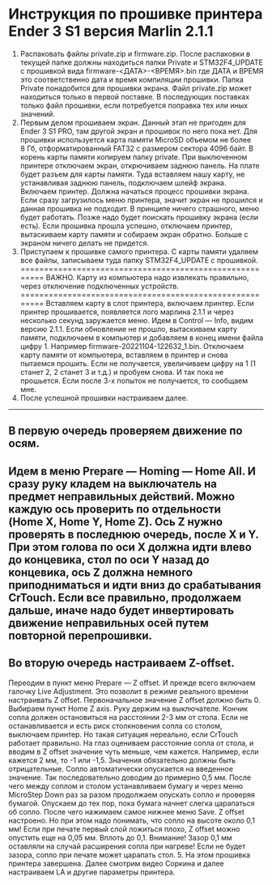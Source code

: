 # Инструкция по прошивке принтера Ender 3 S1 версия Marlin 2.1.1
1. Распаковать файлы private.zip и firmware.zip. После распаковки в текущей папке должны находиться папки Private и STM32F4_UPDATE с прошивкой вида
firmware-<ДАТА>-<ВРЕМЯ>.bin
где ДАТА и ВРЕМЯ это соответственно дата и время компиляции прошивки. Папка Private понадобится для прошивки экрана.
Файл private.zip может находиться только в первой поставке. В последующих поставках только файл прошивки, если потребуется поправка тех или иных значений.
2. Первым делом прошиваем экран. Данный этап не пригоден для Ender 3 S1 PRO, там другой экран и прошивок по него пока нет.
Для прошивки используется карта памяти MicroSD объемом не более 8 Гб, отформатированный FAT32 с размером сектора 4096 байт.
В корень карты памяти копируем папку private. При выключенном принтере отключаем экран, открючиваем заднюю панель. На плате будет разъем для карты памяти. Туда вставляем нашу карту, не устанавливая заднюю панель, подключаем шлейф экрана. Включаем принтер. Должна начаться процесс прошивки экрана. Если сразу загрузилось меню принтера, значит экран не прошился и данная прошивка не подходит. В принципе ничего страшного, меню будет работать. Позже надо будет поискать прошивку экрана (если есть).
Если прошивка прошла успешно, отключаем принтер, вытаскиваем карту памяти и собираем экран обратно. Больше с экраном ничего делать не придется.
3. Приступаем к прошивке самого принтера. С карты памяти удаляем все файлы, записываем туда папку STM32F4_UPDATE с прошивкой.
========================================================
ВАЖНО. Карту из компьютера надо извлекать правильно, через отключение подключенных устройств.
========================================================
Вставляем карту в слот принтера, включаем принтер. Если принтер прошивается, появляется лого марлина 2.1.1 и через несколько секунд заружается меню. Идем в Control — Info, видим версию 2.1.1.
Если обновление не прошло, вытаскиваем карту памяти, подключаем в компьютер и добавляем в конец имени файла цифру 1. Например
firmware-20221104-122632_1.bin.
Отключаем карту памяти от компьютера, вставляем в принтер и снова пытаемся прошить. Если не получается, увеличиваем цифру на 1 (1 станет 2,
2 станет 3 и т.д.) и пробуем снова. И так пока не прошьется. Если после 3-х попыток не получается, то сообщаем мне.
4. После успешной прошивки настраиваем далее.
----------------------------------------------------------------
В первую очередь проверяем движение по осям.
----------------------------------------------------------------
Идем в меню Prepare — Homing — Home All. И сразу руку кладем на выключатель на предмет неправильных действий. Можно каждую ось проверить по отдельности (Home X, Home Y, Home Z). Ось Z нужно проверять в последнюю очередь, после X и Y.
При этом голова по оси X должна идти влево до концевика, стол по оси Y назад до концевика, ось Z должна немного приподниматься и идти вниз до срабатывания CrTouch. Если все правильно, продолжаем дальше, иначе надо будет инвертировать движение неправильных осей путем повторной перепрошивки.
----------------------------------------------------------------
Во вторую очередь настраиваем Z-offset.
----------------------------------------------------------------
Переодим в пункт меню Prepare — Z offset. И прежде всего включаем галочку Live Adjustment. Это позволит в режиме реального времени настраивать Z offset. Первоначальное значение Z offset должно быть 0. Выбираем пункт Home Z axis. Руку держим на выключателе. Кончик сопла должен остановиться на расстоянии 2-3 мм от стола. Если не останавливается и есть риск столкновения сопла со столом, выключаем принтер. Но такая ситуация нереально, если CrTouch работает правильно.
На глаз оцениваем расстояние сопла от стола, и вводим в Z offset значение чуть меньше, чем кажется. Например, если кажется 2 мм, то -1 или -1,5. Значения обязательно должны быть отрицательные. Сопло автоматически опускается на введенное значение. Так последовательно доводим до примерно 0,5 мм. После чего между соплом и столом устанавливаем бумагу и через меню MicroStep Down раз за разом продолжаем опускать сопло и проверяя бумагой. Опускаем до тех пор, пока бумага начнет слегка царапаться об сопло. После чего нажимаем самое нижнее меню Save. Z offset настроено. Но при этом надо понимать, что сопло на высоте около 0,1 мм! Если при печате первый слой ложиться плохо, Z offset можно опустить еще на 0,05 мм. Вплоть до 0,1. Внимание! Зазор 0,1 мм оставляли на случай расширения сопла при нагреве! Если не будет зазора, сопло при печате может царапать стол.
5. На этом прошивка принтера завершена. Далее смотрим видео Соркина и далее настраиваем LA и другие параметры принтера.
